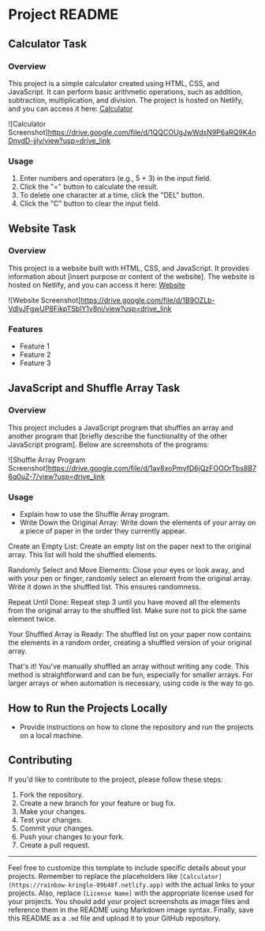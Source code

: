 # Project README

## Calculator Task

### Overview

This project is a simple calculator created using HTML, CSS, and JavaScript. It can perform basic arithmetic operations, such as addition, subtraction, multiplication, and division. The project is hosted on Netlify, and you can access it here: [Calculator](https://rainbow-kringle-09b48f.netlify.app)

![Calculator Screenshot]https://drive.google.com/file/d/1QQCOUgJwWdsN9P6aRQ9K4nDnydD-jjly/view?usp=drive_link

### Usage

1. Enter numbers and operators (e.g., 5 + 3) in the input field.
2. Click the "=" button to calculate the result.
3. To delete one character at a time, click the "DEL" button.
4. Click the "C" button to clear the input field.

## Website Task

### Overview

This project is a website built with HTML, CSS, and JavaScript. It provides information about [insert purpose or content of the website]. The website is hosted on Netlify, and you can access it here: [Website](https://tubular-sopapillas-35e1ae.netlify.app)

![Website Screenshot]https://drive.google.com/file/d/1B9OZLb-VdlyJFgwUP8FikpTSblY1v8ni/view?usp=drive_link

### Features

- Feature 1
- Feature 2
- Feature 3

## JavaScript and Shuffle Array Task

### Overview

This project includes a JavaScript program that shuffles an array and another program that [briefly describe the functionality of the other JavaScript program]. Below are screenshots of the programs:



![Shuffle Array Program Screenshot]https://drive.google.com/file/d/1av8xoPmyfD6jQzFOOOrTbs8B76q0uZ-7/view?usp=drive_link

### Usage


- Explain how to use the Shuffle Array program.
- Write Down the Original Array: Write down the elements of your array on a piece of paper in the order they currently appear.

Create an Empty List: Create an empty list on the paper next to the original array. This list will hold the shuffled elements.

Randomly Select and Move Elements: Close your eyes or look away, and with your pen or finger, randomly select an element from the original array. Write it down in the shuffled list. This ensures randomness.

Repeat Until Done: Repeat step 3 until you have moved all the elements from the original array to the shuffled list. Make sure not to pick the same element twice.

Your Shuffled Array is Ready: The shuffled list on your paper now contains the elements in a random order, creating a shuffled version of your original array.

That's it! You've manually shuffled an array without writing any code. This method is straightforward and can be fun, especially for smaller arrays. For larger arrays or when automation is necessary, using code is the way to go.







## How to Run the Projects Locally

- Provide instructions on how to clone the repository and run the projects on a local machine.

## Contributing

If you'd like to contribute to the project, please follow these steps:
1. Fork the repository.
2. Create a new branch for your feature or bug fix.
3. Make your changes.
4. Test your changes.
5. Commit your changes.
6. Push your changes to your fork.
7. Create a pull request.


---

Feel free to customize this template to include specific details about your projects. Remember to replace the placeholders like `[Calculator](https://rainbow-kringle-09b48f.netlify.app)` with the actual links to your projects. Also, replace `[License Name]` with the appropriate license used for your projects. You should add your project screenshots as image files and reference them in the README using Markdown image syntax. Finally, save this README as a `.md` file and upload it to your GitHub repository.
